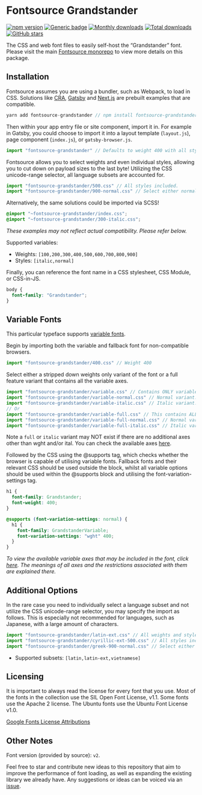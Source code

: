 # Fontsource Grandstander

[![npm version](https://badge.fury.io/js/fontsource-grandstander.svg)](https://www.npmjs.com/package/fontsource-grandstander) [![Generic badge](https://img.shields.io/badge/fontsource-passing-brightgreen)](https://github.com/fontsource/fontsource) [![Monthly downloads](https://badgen.net/npm/dm/fontsource-grandstander)](https://github.com/fontsource/fontsource) [![Total downloads](https://badgen.net/npm/dt/fontsource-grandstander)](https://github.com/fontsource/fontsource) [![GitHub stars](https://img.shields.io/github/stars/DecliningLotus/fontsource.svg?style=social&label=Star)](https://github.com/fontsource/fontsource/stargazers)

The CSS and web font files to easily self-host the “Grandstander” font. Please visit the main [Fontsource monorepo](https://github.com/fontsource/fontsource) to view more details on this package.

## Installation

Fontsource assumes you are using a bundler, such as Webpack, to load in CSS. Solutions like [CRA](https://create-react-app.dev/), [Gatsby](https://www.gatsbyjs.org/) and [Next.js](https://nextjs.org/) are prebuilt examples that are compatible.

```javascript
yarn add fontsource-grandstander // npm install fontsource-grandstander
```

Then within your app entry file or site component, import it in. For example in Gatsby, you could choose to import it into a layout template (`layout.js`), page component (`index.js`), or `gatsby-browser.js`.

```javascript
import "fontsource-grandstander" // Defaults to weight 400 with all styles included.
```

Fontsource allows you to select weights and even individual styles, allowing you to cut down on payload sizes to the last byte! Utilizing the CSS unicode-range selector, all language subsets are accounted for.

```javascript
import "fontsource-grandstander/500.css" // All styles included.
import "fontsource-grandstander/900-normal.css" // Select either normal or italic.
```

Alternatively, the same solutions could be imported via SCSS!

```scss
@import "~fontsource-grandstander/index.css";
@import "~fontsource-grandstander/300-italic.css";
```

_These examples may not reflect actual compatibility. Please refer below._

Supported variables:

- Weights: `[100,200,300,400,500,600,700,800,900]`
- Styles: `[italic,normal]`

Finally, you can reference the font name in a CSS stylesheet, CSS Module, or CSS-in-JS.

```css
body {
  font-family: "Grandstander";
}
```

## Variable Fonts

This particular typeface supports [variable fonts](https://developer.mozilla.org/en-US/docs/Web/CSS/CSS_Fonts/Variable_Fonts_Guide).

Begin by importing both the variable and fallback font for non-compatible browsers.

```js
import "fontsource-grandstander/400.css" // Weight 400
```

Select either a stripped down weights only variant of the font or a full feature variant that contains all the variable axes.

```js
import "fontsource-grandstander/variable.css" // Contains ONLY variable weights and no other axes. Both normal and italic.
import "fontsource-grandstander/variable-normal.css" // Normal variant.
import "fontsource-grandstander/variable-italic.css" // Italic variant.
// Or
import "fontsource-grandstander/variable-full.css" // This contains ALL variable axes. Font files are larger. Both normal and italic.
import "fontsource-grandstander/variable-full-normal.css" // Normal variant.
import "fontsource-grandstander/variable-full-italic.css" // Italic variant.
```

Note a `full` or `italic` variant may NOT exist if there are no additional axes other than wght and/or ital. You can check the available axes [here](https://fonts.google.com/variablefonts).

Followed by the CSS using the @supports tag, which checks whether the browser is capable of utilising variable fonts. Fallback fonts and their relevant CSS should be used outside the block, whilst all variable options should be used within the @supports block and utilising the font-variation-settings tag.

```css
h1 {
  font-family: Grandstander;
  font-weight: 400;
}

@supports (font-variation-settings: normal) {
  h1 {
    font-family: GrandstanderVariable;
    font-variation-settings: "wght" 400;
  }
}
```

_To view the available variable axes that may be included in the font, click [here](https://fonts.google.com/variablefonts). The meanings of all axes and the restrictions associated with them are explained there._

## Additional Options

In the rare case you need to individually select a language subset and not utilize the CSS unicode-range selector, you may specify the import as follows. This is especially not recommended for languages, such as Japanese, with a large amount of characters.

```javascript
import "fontsource-grandstander/latin-ext.css" // All weights and styles included.
import "fontsource-grandstander/cyrillic-ext-500.css" // All styles included.
import "fontsource-grandstander/greek-900-normal.css" // Select either normal or italic.
```

- Supported subsets: `[latin,latin-ext,vietnamese]`

## Licensing

It is important to always read the license for every font that you use.
Most of the fonts in the collection use the SIL Open Font License, v1.1. Some fonts use the Apache 2 license. The Ubuntu fonts use the Ubuntu Font License v1.0.

[Google Fonts License Attributions](https://fonts.google.com/attribution)

## Other Notes

Font version (provided by source): `v2`.

Feel free to star and contribute new ideas to this repository that aim to improve the performance of font loading, as well as expanding the existing library we already have. Any suggestions or ideas can be voiced via an [issue](https://github.com/fontsource/fontsource/issues).
